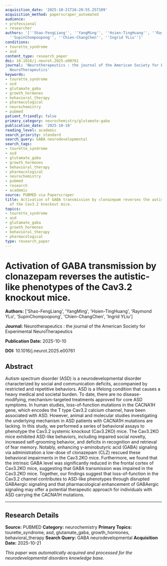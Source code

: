 ```yaml
---
acquisition_date: '2025-10-21T16:20:55.257109'
acquisition_method: paperscraper_automated
audience:
- professional
- researcher
authors: '[''Shao-FengLiang'', ''YangMing'', ''Hsien-TingHuang'', ''Raymond YLo'',
  ''SupinChompoopong'', ''Chien-ChangChen'', ''Ingrid YLiu'']'
conditions:
- tourette_syndrome
- asd
content_type: research_paper
doi: 10.1016/j.neurot.2025.e00761
journal: 'Neurotherapeutics : the journal of the American Society for Experimental
  NeuroTherapeutics'
keywords:
- tourette_syndrome
- asd
- glutamate_gaba
- growth_hormones
- behavioral_therapy
- pharmacological
- neurochemistry
- pubmed
patient_friendly: false
primary_category: neurochemistry/glutamate-gaba
publication_date: '2025-10-10'
reading_level: academic
search_priority: standard
search_query: GABA neurodevelopmental
search_tags:
- tourette_syndrome
- asd
- glutamate_gaba
- growth_hormones
- behavioral_therapy
- pharmacological
- neurochemistry
- pubmed
- research
- academic
source: PUBMED via Paperscraper
title: Activation of GABA transmission by clonazepam reverses the autistic-like phenotypes
  of the Cav3.2 knockout mice.
topics:
- tourette_syndrome
- asd
- glutamate_gaba
- growth_hormones
- behavioral_therapy
- pharmacological
type: research_paper
---
```


# Activation of GABA transmission by clonazepam reverses the autistic-like phenotypes of the Cav3.2 knockout mice.

**Authors:** ['Shao-FengLiang', 'YangMing', 'Hsien-TingHuang', 'Raymond YLo', 'SupinChompoopong', 'Chien-ChangChen', 'Ingrid YLiu']

**Journal:** Neurotherapeutics : the journal of the American Society for Experimental NeuroTherapeutics

**Publication Date:** 2025-10-10

**DOI:** 10.1016/j.neurot.2025.e00761

## Abstract

Autism spectrum disorder (ASD) is a neurodevelopmental disorder characterized by social and communication deficits, accompanied by restricted and repetitive behaviors. ASD is a lifelong condition that causes a heavy medical and societal burden. To date, there are no disease-modifying, mechanism-targeted treatments approved for core ASD symptoms. In human studies, loss-of-function mutations in the CACNA1H gene, which encodes the T type Cav3.2 calcium channel, have been associated with ASD. However, animal and molecular studies investigating the underlying mechanism in ASD patients with CACNA1H mutations are lacking. In this study, we performed a series of behavioral assays to phenotype the Cav3.2 systemic knockout (Cav3.2KO) mice. The Cav3.2KO mice exhibited ASD-like behaviors, including impaired social novelty, increased self-grooming behavior, and deficits in recognition and retrieval of fear memory. Notably, enhancing γ-aminobutyric acid (GABA) signaling via administration a low-dose of clonazepam (CLZ) rescued these behavioral impairments in the Cav3.2KO mice. Furthermore, we found that the intrinsic GABA level was significantly reduced in the frontal cortex of Cav3.2KO mice, suggesting that GABA transmission was impaired in the Cav3.2KO mice. Together, our findings suggest that loss-of-function in the Cav3.2 channel contributes to ASD-like phenotypes through disrupted GABAergic signaling and that pharmacological enhancement of GABAergic signaling may offer a potential therapeutic approach for individuals with ASD carrying the CACNA1H mutations.

---

## Research Details

**Source:** PUBMED
**Category:** neurochemistry
**Primary Topics:** tourette_syndrome, asd, glutamate_gaba, growth_hormones, behavioral_therapy
**Search Query:** GABA neurodevelopmental
**Acquisition Date:** 2025-10-21

*This paper was automatically acquired and processed for the neurodevelopmental disorders knowledge base.*
